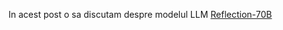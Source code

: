 In acest post o sa discutam despre modelul LLM [Reflection-70B](https://www.unite.ai/ro/reflection-70b-llm-with-self-correcting-cognition-and-leading-performance/)
